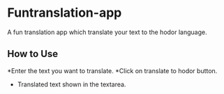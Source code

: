 # Funtranslation-app
A fun translation app which translate your text to the hodor language.

## How to Use
*Enter the text you want to translate.
*Click on translate to hodor button.
* Translated text shown in the textarea.
